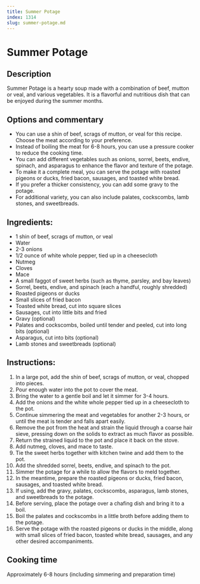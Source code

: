```yaml
---
title: Summer Potage
index: 1314
slug: summer-potage.md
---
```


# Summer Potage

## Description
Summer Potage is a hearty soup made with a combination of beef, mutton or veal, and various vegetables. It is a flavorful and nutritious dish that can be enjoyed during the summer months.

## Options and commentary
- You can use a shin of beef, scrags of mutton, or veal for this recipe. Choose the meat according to your preference.
- Instead of boiling the meat for 6-8 hours, you can use a pressure cooker to reduce the cooking time.
- You can add different vegetables such as onions, sorrel, beets, endive, spinach, and asparagus to enhance the flavor and texture of the potage.
- To make it a complete meal, you can serve the potage with roasted pigeons or ducks, fried bacon, sausages, and toasted white bread.
- If you prefer a thicker consistency, you can add some gravy to the potage.
- For additional variety, you can also include palates, cockscombs, lamb stones, and sweetbreads.

## Ingredients:
- 1 shin of beef, scrags of mutton, or veal
- Water
- 2-3 onions
- 1/2 ounce of white whole pepper, tied up in a cheesecloth
- Nutmeg
- Cloves
- Mace
- A small faggot of sweet herbs (such as thyme, parsley, and bay leaves)
- Sorrel, beets, endive, and spinach (each a handful, roughly shredded)
- Roasted pigeons or ducks
- Small slices of fried bacon
- Toasted white bread, cut into square slices
- Sausages, cut into little bits and fried
- Gravy (optional)
- Palates and cockscombs, boiled until tender and peeled, cut into long bits (optional)
- Asparagus, cut into bits (optional)
- Lamb stones and sweetbreads (optional)

## Instructions:
1. In a large pot, add the shin of beef, scrags of mutton, or veal, chopped into pieces.
2. Pour enough water into the pot to cover the meat.
3. Bring the water to a gentle boil and let it simmer for 3-4 hours.
4. Add the onions and the white whole pepper tied up in a cheesecloth to the pot.
5. Continue simmering the meat and vegetables for another 2-3 hours, or until the meat is tender and falls apart easily.
6. Remove the pot from the heat and strain the liquid through a coarse hair sieve, pressing down on the solids to extract as much flavor as possible.
7. Return the strained liquid to the pot and place it back on the stove.
8. Add nutmeg, cloves, and mace to taste.
9. Tie the sweet herbs together with kitchen twine and add them to the pot.
10. Add the shredded sorrel, beets, endive, and spinach to the pot.
11. Simmer the potage for a while to allow the flavors to meld together.
12. In the meantime, prepare the roasted pigeons or ducks, fried bacon, sausages, and toasted white bread.
13. If using, add the gravy, palates, cockscombs, asparagus, lamb stones, and sweetbreads to the potage.
14. Before serving, place the potage over a chafing dish and bring it to a boil.
15. Boil the palates and cockscombs in a little broth before adding them to the potage.
16. Serve the potage with the roasted pigeons or ducks in the middle, along with small slices of fried bacon, toasted white bread, sausages, and any other desired accompaniments.

## Cooking time
Approximately 6-8 hours (including simmering and preparation time)